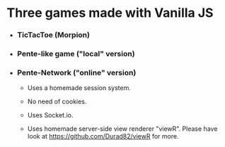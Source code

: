 # Three games made with Vanilla JS

- ### TicTacToe (Morpion)

- ### Pente-like game ("local" version)
  
- ### Pente-Network ("online" version)
  
  - Uses a homemade session system.
  
  - No need of cookies.
  
  - Uses Socket.io.
  
  - Uses homemade server-side view renderer "viewR".
    Please have look at https://github.com/Durad82/viewR for more.
